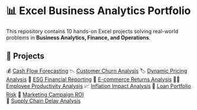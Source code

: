 # 📊 Excel Business Analytics Portfolio

This repository contains 10 hands-on Excel projects solving real-world problems in **Business Analytics, Finance, and Operations**.

## 🔹 Projects

💰 [Cash Flow Forecasting](Cash_Flow_Forecasting/README.md) 
📉 [Customer Churn Analysis](Customer_Churn_Analysis/README.md) 
🏷️ [Dynamic Pricing Analysis](Dynamic_Pricing_Analysis/README.md) 
🌱 [ESG Financial Reporting](ESG_Financial_Reporting/README.md) 
🛒 [E-commerce Returns Analysis](Ecommerce_Returns_Analysis/README.md) 
👩‍💻 [Employee Productivity Analysis](Employee_Productivity_Analysis/README.md) 
📈 [Inflation Impact Analysis](Inflation_Impact_Analysis/README.md) 
🏦 [Loan Portfolio Risk](Loan_Portfolio_Risk/README.md) 
📢 [Marketing Campaign ROI](Marketing_Campaign_ROI/README.md)  
🚚 [Supply Chain Delay Analysis](Supply_Chain_Delay_Analysis/README.md)
